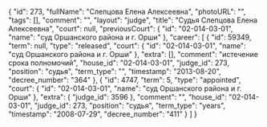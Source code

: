 {
    "id": 273,
    "fullName": "Слепцова Елена Алексеевна",
    "photoURL": "",
    "tags": [],
    "comment": "",
    "layout": "judge",
    "title": "Судья Слепцова Елена Алексеевна",
    "court": null,
    "previousCourt": {
        "id": "02-014-03-01",
        "name": "суд Оршанского района и г. Орши"
    },
    "career": [
        {
            "id": 59349,
            "term": null,
            "type": "released",
            "court": {
                "id": "02-014-03-01",
                "name": "суд Оршанского района и г. Орши"
            },
            "extra": [],
            "comment": "истечение срока полномочий",
            "house_id": "02-014-03-01",
            "judge_id": 273,
            "position": "судья",
            "term_type": "",
            "timestamp": "2013-08-20",
            "decree_number": "364"
        },
        {
            "id": 4747,
            "term": 5,
            "type": "appointed",
            "court": {
                "id": "02-014-03-01",
                "name": "суд Оршанского района и г. Орши"
            },
            "extra": {
                "judge_id": 3596
            },
            "comment": "",
            "house_id": "02-014-03-01",
            "judge_id": 273,
            "position": "судья",
            "term_type": "years",
            "timestamp": "2008-07-29",
            "decree_number": "411"
        }
    ]
}